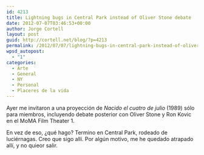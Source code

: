 ```yaml
---
id: 4213
title: Lightning bugs in Central Park instead of Oliver Stone debate
date: 2012-07-07T03:46:53+00:00
author: Jorge Cortell
layout: post
guid: http://cortell.net/blog/?p=4213
permalink: /2012/07/07/lightning-bugs-in-central-park-instead-of-oliver-stone-debate/
wpsd_autopost:
  - "1"
categories:
  - Arte
  - General
  - NY
  - Personal
  - Placeres de la vida
---
```

Ayer me invitaron a una proyección de _Nacido el cuatro de julio_ (1989) sólo para miembros, incluyendo debate posterior con Oliver Stone y Ron Kovic en el MoMA Film Theater 1.

En vez de eso, ¿qué hago? Termino en Central Park, rodeado de luciérnagas. Creo que sigo allí. Por algún motivo, me he quedado atrapado allí, y no quieor salir.